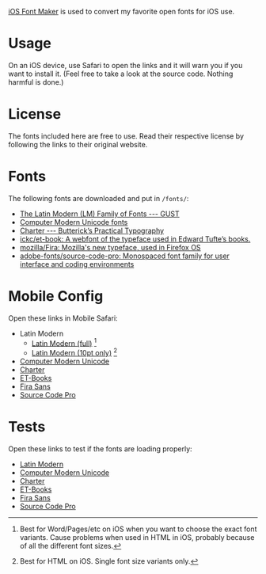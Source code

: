 ---
---

[iOS Font Maker](http://thehelpful.com/iosfonts/) is used to convert my favorite open fonts for iOS use.

# Usage #

On an iOS device, use Safari to open the links and it will warn you if you want to install it. (Feel free to take a look at the source code. Nothing harmful is done.)

# License #

The fonts included here are free to use. Read their respective license by following the links to their original website.

# Fonts #

The following fonts are downloaded and put in `/fonts/`:

- [The Latin Modern (LM) Family of Fonts --- GUST](http://www.gust.org.pl/projects/e-foundry/latin-modern)
- [Computer Modern Unicode fonts](http://cm-unicode.sourceforge.net/download.html)
- [Charter --- Butterick’s Practical Typography](http://practicaltypography.com/charter.html)  
- [ickc/et-book: A webfont of the typeface used in Edward Tufte’s books.](https://github.com/ickc/et-book)  
- [mozilla/Fira: Mozilla's new typeface, used in Firefox OS](https://github.com/mozilla/Fira)
- [adobe-fonts/source-code-pro: Monospaced font family for user interface and coding environments](https://github.com/adobe-fonts/source-code-pro)

# Mobile Config #

Open these links in Mobile Safari:

- Latin Modern
	- [Latin Modern (full)](mobileconfig/lmodern-full.mobileconfig) [^lmodern-full]
	- [Latin Modern (10pt only)](mobileconfig/lmodern10.mobileconfig) [^lmodern10]
- [Computer Modern Unicode](mobileconfig/cmunicode.mobileconfig)
- [Charter](mobileconfig/charter.mobileconfig)
- [ET-Books](mobileconfig/etbembo.mobileconfig)
- [Fira Sans](mobileconfig/FiraSans.mobileconfig)
- [Source Code Pro](mobileconfig/SourceCodePro.mobileconfig)

[^lmodern-full]: Best for Word/Pages/etc on iOS when you want to choose the exact font variants. Cause problems when used in HTML in iOS, probably because of all the different font sizes.

[^lmodern10]: Best for HTML on iOS. Single font size variants only.

# Tests #

Open these links to test if the fonts are loading properly:

- [Latin Modern](tests/test-lmodern.html)
- [Computer Modern Unicode](tests/test-cmunicode.html)
- [Charter](tests/test-charter.html)
- [ET-Books](tests/test-etbembo.html)
- [Fira Sans](tests/test-firasans.html)
- [Source Code Pro](tests/test-sourcecodepro.html)